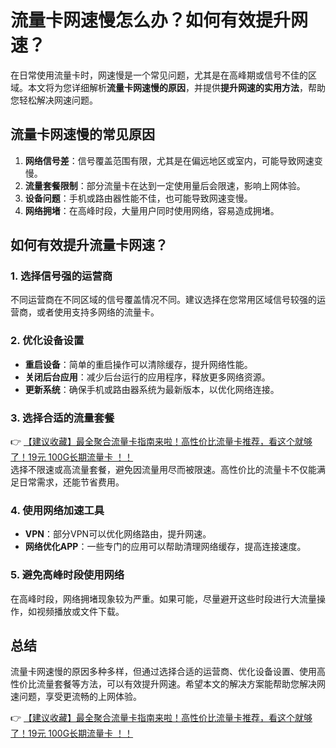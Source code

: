 # 流量卡网速慢怎么办？如何有效提升网速？

在日常使用流量卡时，网速慢是一个常见问题，尤其是在高峰期或信号不佳的区域。本文将为您详细解析**流量卡网速慢的原因**，并提供**提升网速的实用方法**，帮助您轻松解决网速问题。

## 流量卡网速慢的常见原因

1. **网络信号差**：信号覆盖范围有限，尤其是在偏远地区或室内，可能导致网速变慢。
2. **流量套餐限制**：部分流量卡在达到一定使用量后会限速，影响上网体验。
3. **设备问题**：手机或路由器性能不佳，也可能导致网速变慢。
4. **网络拥堵**：在高峰时段，大量用户同时使用网络，容易造成拥堵。

## 如何有效提升流量卡网速？

### 1. 选择信号强的运营商
不同运营商在不同区域的信号覆盖情况不同。建议选择在您常用区域信号较强的运营商，或者使用支持多网络的流量卡。

### 2. 优化设备设置
- **重启设备**：简单的重启操作可以清除缓存，提升网络性能。
- **关闭后台应用**：减少后台运行的应用程序，释放更多网络资源。
- **更新系统**：确保手机或路由器系统为最新版本，以优化网络连接。

### 3. 选择合适的流量套餐
👉 [【建议收藏】最全聚合流量卡指南来啦！高性价比流量卡推荐，看这个就够了！19元 100G长期流量卡 ！！](https://bit.ly/Liuliangka)  
选择不限速或高流量套餐，避免因流量用尽而被限速。高性价比的流量卡不仅能满足日常需求，还能节省费用。

### 4. 使用网络加速工具
- **VPN**：部分VPN可以优化网络路由，提升网速。
- **网络优化APP**：一些专门的应用可以帮助清理网络缓存，提高连接速度。

### 5. 避免高峰时段使用网络
在高峰时段，网络拥堵现象较为严重。如果可能，尽量避开这些时段进行大流量操作，如视频播放或文件下载。

## 总结

流量卡网速慢的原因多种多样，但通过选择合适的运营商、优化设备设置、使用高性价比流量套餐等方法，可以有效提升网速。希望本文的解决方案能帮助您解决网速问题，享受更流畅的上网体验。

👉 [【建议收藏】最全聚合流量卡指南来啦！高性价比流量卡推荐，看这个就够了！19元 100G长期流量卡 ！！](https://bit.ly/Liuliangka)